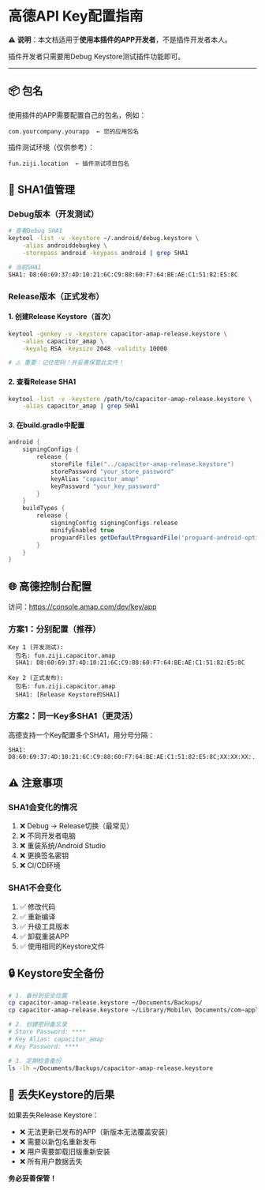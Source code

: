 # 高德API Key配置指南

⚠️ **说明**：本文档适用于**使用本插件的APP开发者**，不是插件开发者本人。

插件开发者只需要用Debug Keystore测试插件功能即可。

---

## 📦 包名

使用插件的APP需要配置自己的包名，例如：
```
com.yourcompany.yourapp  ← 您的应用包名
```

插件测试环境（仅供参考）：
```
fun.ziji.location  ← 插件测试项目包名
```

## 🔑 SHA1值管理

### Debug版本（开发测试）
```bash
# 查看Debug SHA1
keytool -list -v -keystore ~/.android/debug.keystore \
    -alias androiddebugkey \
    -storepass android -keypass android | grep SHA1

# 当前SHA1
SHA1: D8:60:69:37:4D:10:21:6C:C9:88:60:F7:64:BE:AE:C1:51:82:E5:8C
```

### Release版本（正式发布）

#### 1. 创建Release Keystore（首次）
```bash
keytool -genkey -v -keystore capacitor-amap-release.keystore \
    -alias capacitor_amap \
    -keyalg RSA -keysize 2048 -validity 10000

# ⚠️ 重要：记住密码！并妥善保管此文件！
```

#### 2. 查看Release SHA1
```bash
keytool -list -v -keystore /path/to/capacitor-amap-release.keystore \
    -alias capacitor_amap | grep SHA1
```

#### 3. 在build.gradle中配置
```gradle
android {
    signingConfigs {
        release {
            storeFile file("../capacitor-amap-release.keystore")
            storePassword "your_store_password"
            keyAlias "capacitor_amap"
            keyPassword "your_key_password"
        }
    }
    buildTypes {
        release {
            signingConfig signingConfigs.release
            minifyEnabled true
            proguardFiles getDefaultProguardFile('proguard-android-optimize.txt'), 'proguard-rules.pro'
        }
    }
}
```

## 🌐 高德控制台配置

访问：https://console.amap.com/dev/key/app

### 方案1：分别配置（推荐）
```
Key 1 (开发测试):
  包名: fun.ziji.capacitor.amap
  SHA1: D8:60:69:37:4D:10:21:6C:C9:88:60:F7:64:BE:AE:C1:51:82:E5:8C
  
Key 2 (正式发布):
  包名: fun.ziji.capacitor.amap
  SHA1: [Release Keystore的SHA1]
```

### 方案2：同一Key多SHA1（更灵活）
高德支持一个Key配置多个SHA1，用分号分隔：
```
SHA1: D8:60:69:37:4D:10:21:6C:C9:88:60:F7:64:BE:AE:C1:51:82:E5:8C;XX:XX:XX:...
```

## ⚠️ 注意事项

### SHA1会变化的情况
1. ❌ Debug → Release切换（最常见）
2. ❌ 不同开发者电脑
3. ❌ 重装系统/Android Studio
4. ❌ 更换签名密钥
5. ❌ CI/CD环境

### SHA1不会变化
1. ✅ 修改代码
2. ✅ 重新编译
3. ✅ 升级工具版本
4. ✅ 卸载重装APP
5. ✅ 使用相同的Keystore文件

## 🔒 Keystore安全备份

```bash
# 1. 备份到安全位置
cp capacitor-amap-release.keystore ~/Documents/Backups/
cp capacitor-amap-release.keystore ~/Library/Mobile\ Documents/com~apple~CloudDocs/

# 2. 创建密码备忘录
# Store Password: ****
# Key Alias: capacitor_amap
# Key Password: ****

# 3. 定期检查备份
ls -lh ~/Documents/Backups/capacitor-amap-release.keystore
```

## 🚨 丢失Keystore的后果

如果丢失Release Keystore：
- ❌ 无法更新已发布的APP（新版本无法覆盖安装）
- ❌ 需要以新包名重新发布
- ❌ 用户需要卸载旧版重新安装
- ❌ 所有用户数据丢失

**务必妥善保管！**

